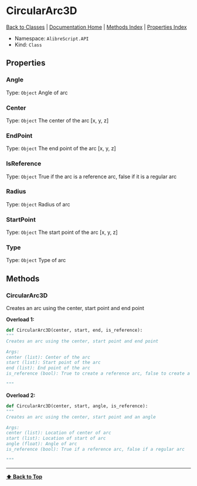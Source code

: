 # CircularArc3D

[ Back to Classes](Classes) | [Documentation Home](../README.md) | [Methods Index](Methods-Index) | [Properties Index](Properties-Index)

- Namespace: `AlibreScript.API`
- Kind: `Class`

## Properties

### Angle
Type: `Object`
Angle of arc

### Center
Type: `Object`
The center of the arc [x, y, z]

### EndPoint
Type: `Object`
The end point of the arc [x, y, z]

### IsReference
Type: `Object`
True if the arc is a reference arc, false if it is a regular arc

### Radius
Type: `Object`
Radius of arc

### StartPoint
Type: `Object`
The start point of the arc [x, y, z]

### Type
Type: `Object`
Type of arc

## Methods


### CircularArc3D

Creates an arc using the center, start point and end point

**Overload 1:**

```python
def CircularArc3D(center, start, end, is_reference):
"""
Creates an arc using the center, start point and end point

Args:
center (list): Center of the arc
start (list): Start point of the arc
end (list): End point of the arc
is_reference (bool): True to create a reference arc, false to create a regular arc

"""
```

**Overload 2:**

```python
def CircularArc3D(center, start, angle, is_reference):
"""
Creates an arc using the center, start point and an angle

Args:
center (list): Location of center of arc
start (list): Location of start of arc
angle (float): Angle of arc
is_reference (bool): True if a reference arc, false if a regular arc

"""
```

---
**[⬆ Back to Top](#circulararc3d)**
